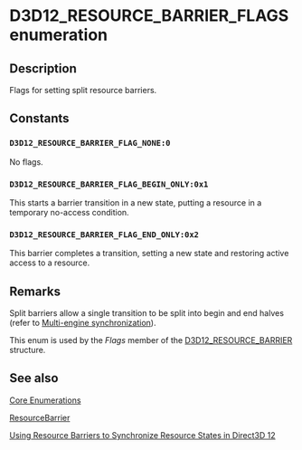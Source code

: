 # D3D12_RESOURCE_BARRIER_FLAGS enumeration

## Description

Flags for setting split resource barriers.

## Constants

### `D3D12_RESOURCE_BARRIER_FLAG_NONE:0`

No flags.

### `D3D12_RESOURCE_BARRIER_FLAG_BEGIN_ONLY:0x1`

This starts a barrier transition in a new state, putting a resource in a temporary no-access condition.

### `D3D12_RESOURCE_BARRIER_FLAG_END_ONLY:0x2`

This barrier completes a transition, setting a new state and restoring active access to a resource.

## Remarks

Split barriers allow a single transition to be split into begin and end halves (refer to [Multi-engine synchronization](https://learn.microsoft.com/windows/win32/direct3d12/user-mode-heap-synchronization)).

This enum is used by the *Flags* member of the
[D3D12_RESOURCE_BARRIER](https://learn.microsoft.com/windows/win32/api/d3d12/ns-d3d12-d3d12_resource_barrier) structure.

## See also

[Core Enumerations](https://learn.microsoft.com/windows/win32/direct3d12/direct3d-12-enumerations)

[ResourceBarrier](https://learn.microsoft.com/windows/win32/api/d3d12/nf-d3d12-id3d12graphicscommandlist-resourcebarrier)

[Using Resource Barriers to Synchronize Resource States in Direct3D 12](https://learn.microsoft.com/windows/win32/direct3d12/using-resource-barriers-to-synchronize-resource-states-in-direct3d-12)